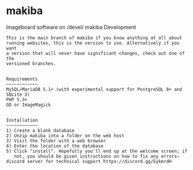 # makiba
Imageboard software on /devel/
makiba Development
~~~~~~~~~~~~~~~~~~~
This is the main branch of makiba if you know anything at all about
running websites, this is the version to use. Alternatively if you want
a version that will never have significant changes, check out one of the
versioned branches.


Requirements
~~~~~~~~~~~~
MySQL/MariaDB 5.1+ (with experimental support for PostgreSQL 8+ and SQLite 3)
PHP 5.3+
GD or ImageMagick


Installation
~~~~~~~~~~~~
1) Create a blank database
2) Unzip makiba into a folder on the web host
3) Visit the folder with a web browser
4) Enter the location of the database
5) Click "install". Hopefully you'll end up at the welcome screen; if
   not, you should be given instructions on how to fix any errors~
discord server for technical support https://discord.gg/EykmrdH
